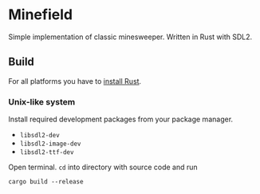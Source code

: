 # Minefield

Simple implementation of classic minesweeper. Written in Rust with SDL2.

## Build

For all platforms you have to [install Rust](https://www.rust-lang.org/tools/install).

### Unix-like system

Install required development packages from your package manager.
- `libsdl2-dev`
- `libsdl2-image-dev`
- `libsdl2-ttf-dev`

Open terminal. `cd` into directory with source code and run
```
cargo build --release
```
